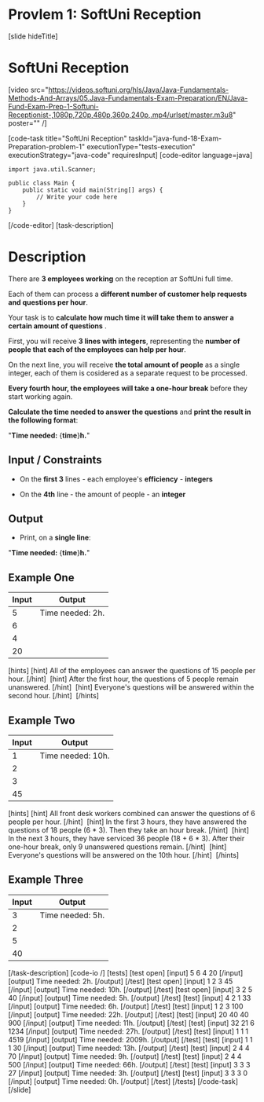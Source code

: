 # Provlem 1: SoftUni Reception 

[slide hideTitle]

# SoftUni Reception 

[video src="https://videos.softuni.org/hls/Java/Java-Fundamentals-Methods-And-Arrays/05.Java-Fundamentals-Exam-Preparation/EN/Java-Fund-Exam-Prep-1-Softuni-Receptionist-,1080p,720p,480p,360p,240p,.mp4/urlset/master.m3u8" poster="" /]

[code-task title="SoftUni Reception" taskId="java-fund-18-Exam-Preparation-problem-1" executionType="tests-execution" executionStrategy="java-code" requiresInput]
[code-editor language=java]

```
import java.util.Scanner;

public class Main {
    public static void main(String[] args) {
        // Write your code here
    }
}
```
[/code-editor]
[task-description]
# Description

There are **3 employees working** on the reception ат SoftUni full time.

Each of them can process a **different number of customer help requests and questions per hour**.

Your task is to **calculate how much time it will take them to answer a certain amount of questions** .

First, you will receive **3 lines with integers**, representing the **number of people that each of the employees can help per hour**. 

On the next line, you will receive **the total amount of people** as a single integer, each of them is cosidered as a separate request to be processed. 

**Every fourth hour, the employees will take a one-hour break** before they start working again. 

**Calculate the time needed to answer the questions** and **print the result in the following format**:

"**Time needed:** \{**time**\}**h.**"

## Input / Constraints

- On the **first 3** lines -  each employee's **efficiency** - **integers**

- On the **4th** line - the amount of people - an **integer**

## Output

- Print, on a **single line**: 

"**Time needed:** \{**time**\}**h.**"

## Example One
| **Input** | **Output** |
| --- | --- |
| 5 | Time needed: 2h. |
| 6 | |
| 4 | |
| 20 | |

[hints]
[hint]
All of the employees can answer the questions of 15 people per hour.
[/hint] 
[hint]
After the first hour, the questions of 5 people remain unanswered.
[/hint] 
[hint]
Everyone's questions will be answered within the second hour.
[/hint] 
[/hints] 

## Example Two
| **Input** | **Output** |
| --- | --- |
| 1 | Time needed: 10h. |
| 2 | |
| 3 | |
|45 | |

[hints]
[hint]
All front desk workers combined can answer the questions of 6 people per hour.
[/hint] 
[hint]
In the first 3 hours, they have answered the questions of 18 people (6 \* 3).
Then they take an hour break.
[/hint] 
[hint]
In the next 3 hours, they have serviced 36 people (18 + 6 \* 3).
After their one-hour break, only 9 unanswered questions remain.
[/hint] 
[hint]
Everyone's questions will be answered on the 10th hour.
[/hint] 
[/hints] 


## Example Three
| **Input** | **Output** |
| --- | --- |
| 3 | Time needed: 5h. |
| 2 | |
| 5 | |
| 40 | |

[/task-description]
[code-io /]
[tests]
[test open]
[input]
5
6
4
20
[/input]
[output]
Time needed: 2h.
[/output]
[/test]
[test open]
[input]
1
2
3
45
[/input]
[output]
Time needed: 10h.
[/output]
[/test]
[test open]
[input]
3
2
5
40
[/input]
[output]
Time needed: 5h.
[/output]
[/test]
[test]
[input]
4
2
1
33
[/input]
[output]
Time needed: 6h.
[/output]
[/test]
[test]
[input]
1
2
3
100
[/input]
[output]
Time needed: 22h.
[/output]
[/test]
[test]
[input]
20
40
40
900
[/input]
[output]
Time needed: 11h.
[/output]
[/test]
[test]
[input]
32
21
6
1234
[/input]
[output]
Time needed: 27h.
[/output]
[/test]
[test]
[input]
1
1
1
4519
[/input]
[output]
Time needed: 2009h.
[/output]
[/test]
[test]
[input]
1
1
1
30
[/input]
[output]
Time needed: 13h.
[/output]
[/test]
[test]
[input]
2
4
4
70
[/input]
[output]
Time needed: 9h.
[/output]
[/test]
[test]
[input]
2
4
4
500
[/input]
[output]
Time needed: 66h.
[/output]
[/test]
[test]
[input]
3
3
3
27
[/input]
[output]
Time needed: 3h.
[/output]
[/test]
[test]
[input]
3
3
3
0
[/input]
[output]
Time needed: 0h.
[/output]
[/test]
[/tests]
[/code-task]
[/slide]
